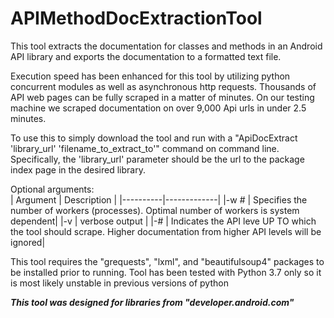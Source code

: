 # APIMethodDocExtractionTool
 This tool extracts the documentation for classes and methods in an Android API library and exports the documentation to 
a formatted text file. 

 Execution speed has been enhanced for this tool by utilizing python concurrent modules as well as asynchronous http 
requests. Thousands of API web pages can be fully scraped in a matter of minutes. On our testing machine we scraped 
documentation on over 9,000 Api urls in under 2.5 minutes.

 To use this to simply download the tool and run with a "ApiDocExtract 'library_url' 'filename_to_extract_to'" command
on command line. Specifically, the 'library_url' parameter should be the url to the package index page in the desired 
library. 

Optional arguments: <br>
| Argument | Description | 
|----------|-------------| 
|-w # | Specifies the number of workers (processes). Optimal number of workers is system dependent| 
|-v | verbose output |
|-# | Indicates the API leve UP TO which the tool should scrape. Higher documentation from higher API levels will be ignored|

 
 This tool requires the "grequests", "lxml", and "beautifulsoup4" packages to be installed prior to running. Tool
has been tested with Python 3.7 only so it is most likely unstable in previous versions of python

***This tool was designed for libraries from "developer.android.com"***
